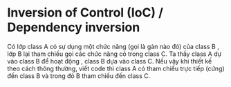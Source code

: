 # Inversion of Control (IoC) / Dependency inversion

Có lớp class A có sự dụng một chức năng (gọi là gàn nào đó) của class B , lớp B lại tham chiếu gọi các chức năng có trong class C. Ta thấy class A dự vào class B để hoạt động , class
B dựa vào class C. Nếu vậy khi thiết kế theo cách thông thường, viết code thì class A có tham chiếu trực tiếp (cứng) đến class B và trong đó B tham chiếu đến class C.
